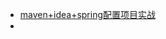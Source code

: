 * [maven+idea+spring配置项目实战](https://github.com/stevenli91748/DEMO/blob/master/maven%2Bidea%2Bspring集成项目/README.md)
* []()

